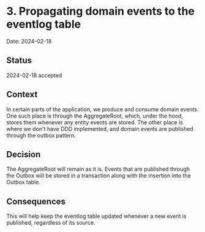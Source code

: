 # 3. Propagating domain events to the eventlog table

Date: 2024-02-18

## Status

2024-02-18 accepted

## Context

In certain parts of the application, we produce and consume domain events. One such place is through the AggregateRoot, which, under the hood, stores them whenever any entity events are stored. The other place is where we don't have DDD implemented, and domain events are published through the outbox pattern.

## Decision

The AggregateRoot will remain as it is. Events that are published through the Outbox will be stored in a transaction along with the insertion into the Outbox table.

## Consequences

This will help keep the eventlog table updated whenever a new event is published, regardless of its source.
